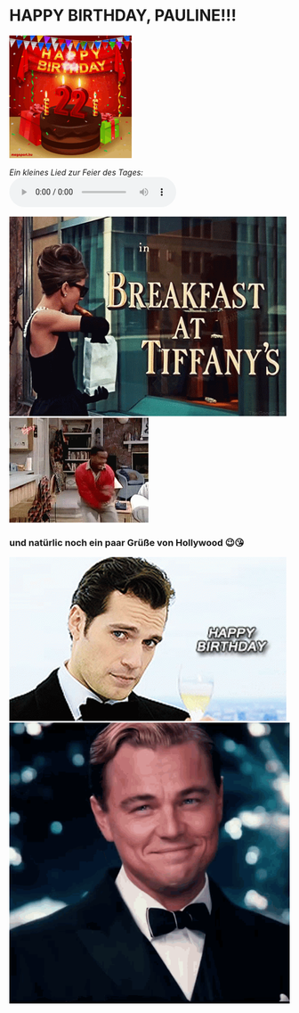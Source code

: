# HAPPY BIRTHDAY, PAULINE!!!
![GIf](hbd.gif)

*Ein kleines Lied zur Feier des Tages:*
<audio src="allesgute.m4a" controls autoplay loop></audio>

![GIf](breakfast-at-tiffanys.gif)
![GIf](carlton.gif)
### und natürlic noch ein paar Grüße von Hollywood 😉😘
![GIf](henry.gif)
![GIf](cheers.gif)

